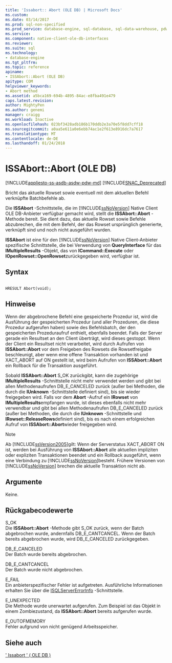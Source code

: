 ```yaml
---
title: 'Issabort:: Abort (OLE DB) | Microsoft Docs'
ms.custom: 
ms.date: 03/14/2017
ms.prod: sql-non-specified
ms.prod_service: database-engine, sql-database, sql-data-warehouse, pdw
ms.service: 
ms.component: native-client-ole-db-interfaces
ms.reviewer: 
ms.suite: sql
ms.technology:
- database-engine
ms.tgt_pltfrm: 
ms.topic: reference
apiname:
- ISSAbort::Abort (OLE DB)
apitype: COM
helpviewer_keywords:
- Abort method
ms.assetid: a5bca169-694b-4895-84ac-e8fba491e479
caps.latest.revision: 
author: MightyPen
ms.author: genemi
manager: craigg
ms.workload: Inactive
ms.openlocfilehash: 023bf3428adb186b170ddb2e3a70e5f8dd7cff18
ms.sourcegitcommit: a0aa5e611a0e6ebb74ac1e2f613e8916dc7a7617
ms.translationtype: MT
ms.contentlocale: de-DE
ms.lasthandoff: 01/24/2018
---
```

# <a name="issabortabort-ole-db"></a>ISSAbort::Abort (OLE DB)
[!INCLUDE[appliesto-ss-asdb-asdw-pdw-md](../../includes/appliesto-ss-asdb-asdw-pdw-md.md)]
[!INCLUDE[SNAC_Deprecated](../../includes/snac-deprecated.md)]

  Bricht das aktuelle Rowset sowie eventuell mit dem aktuellen Befehl verknüpfte Batchbefehle ab.  
  
Die **ISSAbort** -Schnittstelle, die im [!INCLUDE[ssNoVersion](../../includes/ssnoversion-md.md)] Native Client OLE DB-Anbieter verfügbar gemacht wird, stellt die **ISSAbort::Abort** -Methode bereit. Sie dient dazu, das aktuelle Rowset sowie Befehle abzubrechen, die mit dem Befehl, der das Rowset ursprünglich generierte, verknüpft sind und noch nicht ausgeführt wurden.  
  
 **ISSAbort** ist eine für den [!INCLUDE[ssNoVersion](../../includes/ssnoversion-md.md)] Native Client-Anbieter spezifische Schnittstelle, die bei Verwendung von **QueryInterface** für das **IMultipleResults** -Objekt, das von **ICommand::Execute** oder **IOpenRowset::OpenRowset**zurückgegeben wird, verfügbar ist.  
  
## <a name="syntax"></a>Syntax  
  
```  
  
HRESULT Abort(void);  
```  
  
## <a name="remarks"></a>Hinweise  
 Wenn der abgebrochene Befehl eine gespeicherte Prozedur ist, wird die Ausführung der gespeicherten Prozedur (und aller Prozeduren, die diese Prozedur aufgerufen haben) sowie des Befehlsbatch, der den gespeicherten Prozeduraufruf enthielt, ebenfalls beendet. Falls der Server gerade ein Resultset an den Client überträgt, wird dieses gestoppt. Wenn der Client ein Resultset nicht verarbeitet, wird durch Aufrufen von **ISSAbort::Abort** vor dem Freigeben des Rowsets die Rowsetfreigabe beschleunigt, aber wenn eine offene Transaktion vorhanden ist und XACT_ABORT auf ON gestellt ist, wird beim Aufrufen von **ISSAbort::Abort** ein Rollback für die Transaktion ausgeführt.  
  
 Sobald **ISSAbort::Abort** S_OK zurückgibt, kann die zugehörige **IMultipleResults** -Schnittstelle nicht mehr verwendet werden und gibt bei allen Methodenaufrufen DB_E_CANCELED zurück (außer bei Methoden, die durch die **IUnknown** -Schnittstelle definiert sind), bis sie wieder freigegeben wird. Falls vor dem **Abort** -Aufruf ein **IRowset** von **IMultipleResults**empfangen wurde, ist dieses ebenfalls nicht mehr verwendbar und gibt bei allen Methodenaufrufen DB_E_CANCELED zurück (außer bei Methoden, die durch die **IUnknown** -Schnittstelle und **IRowset::ReleaseRows**definiert sind), bis es nach einem erfolgreichen Aufruf von **ISSAbort::Abort**wieder freigegeben wird.  
  
> [!NOTE]  
>  Ab [!INCLUDE[ssVersion2005](../../includes/ssversion2005-md.md)]gilt: Wenn der Serverstatus XACT_ABORT ON ist, werden bei Ausführung von **ISSAbort::Abort** alle aktuellen impliziten oder expliziten Transaktionen beendet und ein Rollback ausgeführt, wenn eine Verbindung zu [!INCLUDE[ssNoVersion](../../includes/ssnoversion-md.md)]besteht. Frühere Versionen von [!INCLUDE[ssNoVersion](../../includes/ssnoversion-md.md)] brechen die aktuelle Transaktion nicht ab.  
  
## <a name="arguments"></a>Argumente  
 Keine.  
  
## <a name="return-code-values"></a>Rückgabecodewerte  
 S_OK  
 Die **ISSAbort::Abort** -Methode gibt S_OK zurück, wenn der Batch abgebrochen wurde, andernfalls DB_E_CANTCANCEL. Wenn der Batch bereits abgebrochen wurde, wird DB_E_CANCELED zurückgegeben.  
  
 DB_E_CANCELED  
 Der Batch wurde bereits abgebrochen.  
  
 DB_E_CANTCANCEL  
 Der Batch wurde nicht abgebrochen.  
  
 E_FAIL  
 Ein anbieterspezifischer Fehler ist aufgetreten. Ausführliche Informationen erhalten Sie über die [ISQLServerErrorInfo](http://msdn.microsoft.com/library/a8323b5c-686a-4235-a8d2-bda43617b3a1) -Schnittstelle.  
  
 E_UNEXPECTED  
 Die Methode wurde unerwartet aufgerufen. Zum Beispiel ist das Objekt in einem Zombiezustand, da **ISSAbort::Abort** bereits aufgerufen wurde.  
  
 E_OUTOFMEMORY  
 Fehler aufgrund von nicht genügend Arbeitsspeicher.  
  
## <a name="see-also"></a>Siehe auch  
 [' Issabort ' &#40; OLE DB &#41;](http://msdn.microsoft.com/library/7c4df482-4a83-4da0-802b-3637b507693a)  
  
  
